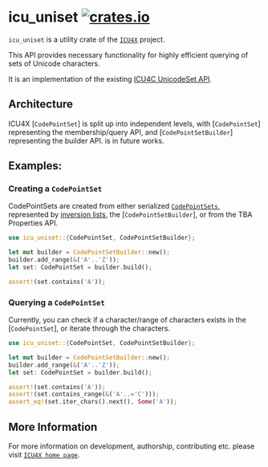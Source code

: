 # icu_uniset [![crates.io](https://img.shields.io/crates/v/icu_uniset)](https://crates.io/crates/icu_uniset)

`icu_uniset` is a utility crate of the [`ICU4X`] project.

This API provides necessary functionality for highly efficient querying of sets of Unicode characters.

It is an implementation of the existing [ICU4C UnicodeSet API](https://unicode-org.github.io/icu-docs/apidoc/released/icu4c/classicu_1_1UnicodeSet.html).

## Architecture
ICU4X [`CodePointSet`] is split up into independent levels, with [`CodePointSet`] representing the membership/query API,
and [`CodePointSetBuilder`] representing the builder API.
is in future works.

## Examples:

### Creating a `CodePointSet`

CodePointSets are created from either serialized [`CodePointSets`](CodePointSet),
represented by [inversion lists](http://userguide.icu-project.org/strings/properties),
the [`CodePointSetBuilder`], or from the TBA Properties API.

```rust
use icu_uniset::{CodePointSet, CodePointSetBuilder};

let mut builder = CodePointSetBuilder::new();
builder.add_range(&('A'..'Z'));
let set: CodePointSet = builder.build();

assert!(set.contains('A'));
```

### Querying a `CodePointSet`

Currently, you can check if a character/range of characters exists in the [`CodePointSet`], or iterate through the characters.

```rust
use icu_uniset::{CodePointSet, CodePointSetBuilder};

let mut builder = CodePointSetBuilder::new();
builder.add_range(&('A'..'Z'));
let set: CodePointSet = builder.build();

assert!(set.contains('A'));
assert!(set.contains_range(&('A'..='C')));
assert_eq!(set.iter_chars().next(), Some('A'));
```

[`ICU4X`]: ../icu/index.html

## More Information

For more information on development, authorship, contributing etc. please visit [`ICU4X home page`](https://github.com/unicode-org/icu4x).
